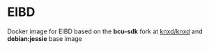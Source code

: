 # EIBD

Docker image for EIBD based on the **bcu-sdk** fork at [knxd/knxd][knxd-base] and **debian:jessie** base image

[knxd-base]: https://github.com/knxd/knxd
